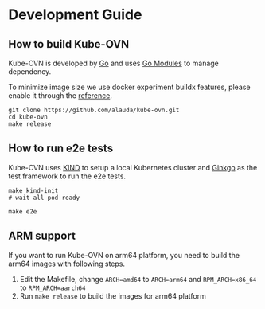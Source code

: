 # Development Guide

## How to build Kube-OVN

Kube-OVN is developed by [Go](https://golang.org/) and uses [Go Modules](https://github.com/golang/go/wiki/Modules) to manage dependency.

To minimize image size we use docker experiment buildx features, please enable it through the [reference](https://docs.docker.com/develop/develop-images/build_enhancements/).

```
git clone https://github.com/alauda/kube-ovn.git
cd kube-ovn
make release
```

## How to run e2e tests

Kube-OVN uses [KIND](https://kind.sigs.k8s.io/) to setup a local Kubernetes cluster 
and [Ginkgo](https://onsi.github.io/ginkgo/) as the test framework to run the e2e tests.

```
make kind-init
# wait all pod ready

make e2e
```

## ARM support

If you want to run Kube-OVN on arm64 platform, you need to build the arm64 images with following steps.

1. Edit the Makefile, change `ARCH=amd64` to `ARCH=arm64` and `RPM_ARCH=x86_64` to `RPM_ARCH=aarch64`
2. Run `make release` to build the images for arm64 platform
